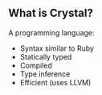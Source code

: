 ## What is Crystal?

A programming language:

* Syntax similar to Ruby
* Statically typed
* Compiled
* Type inference
* Efficient (uses LLVM)
